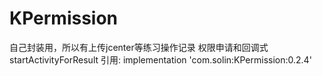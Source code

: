 # KPermission
自己封装用，所以有上传jcenter等练习操作记录
权限申请和回调式startActivityForResult
引用:
implementation 'com.solin:KPermission:0.2.4'
